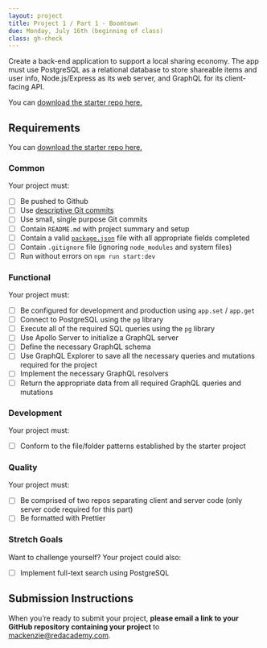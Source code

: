 ```yaml
---
layout: project
title: Project 1 / Part 1 - Boomtown
due: Monday, July 16th (beginning of class)
class: gh-check
---
```


Create a back-end application to support a local sharing economy. The app must use PostgreSQL as a relational database to store shareable items and user info, Node.js/Express as its web server, and GraphQL for its client-facing API.

You can [download the starter repo here.](https://github.com/redacademy/boomtown-starter)

## Requirements

You can [download the starter repo here.](https://github.com/redacademy/boomtown-starter)

### Common

Your project must:

- [ ] Be pushed to Github
- [ ] Use [descriptive Git commits](http://chris.beams.io/posts/git-commit/)
- [ ] Use small, single purpose Git commits
- [ ] Contain `README.md` with project summary and setup
- [ ] Contain a valid [`package.json`](http://browsenpm.org/package.json) file with all appropriate fields completed
- [ ] Contain `.gitignore` file (ignoring `node_modules` and system files)
- [ ] Run without errors on `npm run start:dev`

### Functional

Your project must:

- [ ] Be configured for development and production using `app.set` / `app.get`
- [ ] Connect to PostgreSQL using the `pg` library
- [ ] Execute all of the required SQL queries using the `pg` library
- [ ] Use Apollo Server to initialize a GraphQL server
- [ ] Define the necessary GraphQL schema
- [ ] Use GraphQL Explorer to save all the necessary queries and mutations required for the project
- [ ] Implement the necessary GraphQL resolvers
- [ ] Return the appropriate data from all required GraphQL queries and mutations

### Development

Your project must:

- [ ] Conform to the file/folder patterns established by the starter project

### Quality

Your project must:

- [ ] Be comprised of two repos separating client and server code (only server code required for this part)
- [ ] Be formatted with Prettier

### Stretch Goals

Want to challenge yourself? Your project could also:

- [ ] Implement full-text search using PostgreSQL

## Submission Instructions

When you’re ready to submit your project, **please email a link to your GitHub repository containing your project** to mackenzie@redacademy.com.
